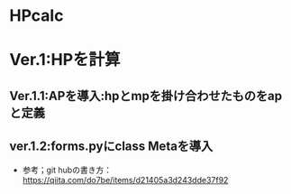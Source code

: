# HPcalc
# Ver.1:HPを計算
## Ver.1.1:APを導入:hpとmpを掛け合わせたものをapと定義
## ver.1.2:forms.pyにclass Metaを導入
* 参考；git hubの書き方：https://qiita.com/do7be/items/d21405a3d243dde37f92
